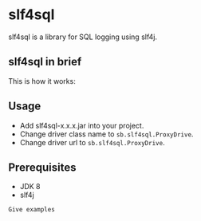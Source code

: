 # slf4sql
slf4sql is a library for SQL logging using slf4j.


## slf4sql in brief

This is how it works:


## Usage

- Add slf4sql-x.x.x.jar into your project.
- Change driver class name to `sb.slf4sql.ProxyDrive`.
- Change driver url to `sb.slf4sql.ProxyDrive`.


## Prerequisites

- JDK 8
- slf4j

```
Give examples
```
